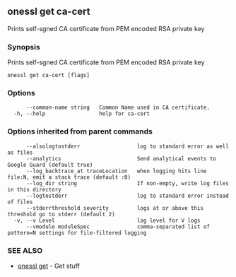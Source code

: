 ## onessl get ca-cert

Prints self-sgned CA certificate from PEM encoded RSA private key

### Synopsis

Prints self-sgned CA certificate from PEM encoded RSA private key

```
onessl get ca-cert [flags]
```

### Options

```
      --common-name string   Common Name used in CA certificate.
  -h, --help                 help for ca-cert
```

### Options inherited from parent commands

```
      --alsologtostderr                  log to standard error as well as files
      --analytics                        Send analytical events to Google Guard (default true)
      --log_backtrace_at traceLocation   when logging hits line file:N, emit a stack trace (default :0)
      --log_dir string                   If non-empty, write log files in this directory
      --logtostderr                      log to standard error instead of files
      --stderrthreshold severity         logs at or above this threshold go to stderr (default 2)
  -v, --v Level                          log level for V logs
      --vmodule moduleSpec               comma-separated list of pattern=N settings for file-filtered logging
```

### SEE ALSO

* [onessl get](onessl_get.md)	 - Get stuff

